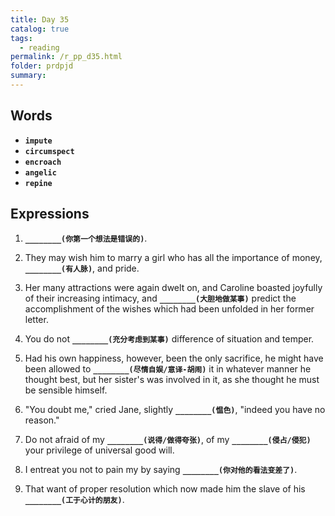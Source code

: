 ```yaml
---
title: Day 35
catalog: true
tags: 
  - reading
permalink: /r_pp_d35.html
folder: prdpjd
summary: 
---
```


## Words

-   <b data-toggle="tooltip" data-original-title="{{site.data.glossary.impute}}">`impute`</b>
-   <b data-toggle="tooltip" data-original-title="{{site.data.glossary.circumspect}}">`circumspect`</b>
-   <b data-toggle="tooltip" data-original-title="{{site.data.glossary.encroach}}">`encroach`</b>
-   <b data-toggle="tooltip" data-original-title="{{site.data.glossary.angelic}}">`angelic`</b>
-   <b data-toggle="tooltip" data-original-title="{{site.data.glossary.repine}}">`repine`</b>


## Expressions

1.  <b data-toggle="tooltip" data-original-title="{{site.data.answers.d35_a}}">`________(你第一个想法是错误的)`</b>.

2.  They may wish him to marry a girl who has all the importance of money, <b data-toggle="tooltip" data-original-title="{{site.data.answers.d35_b}}">`________(有人脉)`</b>, and pride.

3.  Her many attractions were again dwelt on, and Caroline boasted joyfully of their increasing intimacy, and <b data-toggle="tooltip" data-original-title="{{site.data.answers.d35_c}}">`________(大胆地做某事)`</b> predict the accomplishment of the wishes which had been unfolded in her former letter.

4.  You do not <b data-toggle="tooltip" data-original-title="{{site.data.answers.d35_d}}">`________(充分考虑到某事)`</b> difference of situation and temper.

5.  Had his own happiness, however, been the only sacrifice, he might have been allowed to <b data-toggle="tooltip" data-original-title="{{site.data.answers.d35_e}}">`________(尽情自娱/意译-胡闹)`</b> it in whatever manner he thought best, but her sister's was involved in it, as she thought he must be sensible himself.

7.  "You doubt me," cried Jane, slightly <b data-toggle="tooltip" data-original-title="{{site.data.answers.d35_g}}">`________(愠色)`</b>, "indeed you have no reason."

8.  Do not afraid of my <b data-toggle="tooltip" data-original-title="{{site.data.answers.d35_h}}">`________(说得/做得夸张)`</b>, of my <b data-toggle="tooltip" data-original-title="{{site.data.answers.d35_h2}}">`________(侵占/侵犯)`</b> your privilege of universal good will.

9.  I entreat you not to pain my by saying <b data-toggle="tooltip" data-original-title="{{site.data.answers.d35_i}}">`________(你对他的看法变差了)`</b>.

10. That want of proper resolution which now made him the slave of his <b data-toggle="tooltip" data-original-title="{{site.data.answers.d35_j}}">`________(工于心计的朋友)`</b>.
